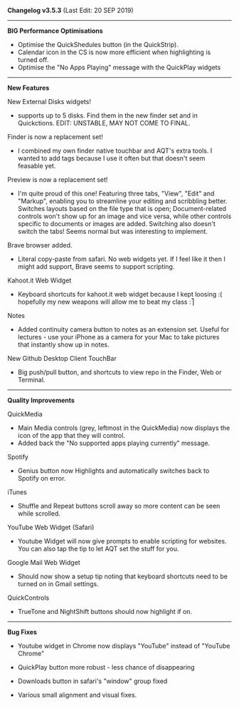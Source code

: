 **Changelog v3.5.3** (Last Edit: 20 SEP 2019)

----
**BIG Performance Optimisations**
- Optimise the QuickShedules button (in the QuickStrip).
- Calendar icon in the CS is now more efficient when highlighting is turned off.
- Optimise the "No Apps Playing" message with the QuickPlay widgets

----
**New Features**

New External Disks widgets!
- supports up to 5 disks. Find them in the new finder set and in Quickctions. EDIT: UNSTABLE, MAY NOT COME TO FINAL.

Finder is now a replacement set!
- I combined my own finder native touchbar and AQT's extra tools. I wanted to add tags because I use it often but that doesn't seem feasable yet.

Preview is now a replacement set!
- I'm quite proud of this one!
Featuring three tabs, "View", "Edit" and "Markup", enabling you to streamline your editing and scribbling better. 
Switches layouts based on the file type that is open; Document-related controls won't show up for an image and vice versa, while other controls specific to documents or images are added. Switching also doesn't switch the tabs! Seems normal but was interesting to implement.

Brave browser added.
- Literal copy-paste from safari. No web widgets yet. If I feel like it then I might add support, Brave seems to support scripting.

Kahoot.it Web Widget
- Keyboard shortcuts for kahoot.it web widget because I kept loosing :( hopefully my new weapons will allow me to beat my class :⎤

Notes
- Added continuity camera button to notes as an extension set. Useful for lectures - use your iPhone as a camera for your Mac to take pictures that instantly show up in notes.

New Github Desktop Client TouchBar
- Big push/pull button, and shortcuts to view repo in the Finder, Web or Terminal.

----
**Quality Improvements**

QuickMedia
- Main Media controls (grey, leftmost in the QuickMedia) now displays the icon of the app that they will control.
- Added back the "No supported apps playing currently" message.

Spotify
- Genius button now Highlights and automatically switches back to Spotify on error.

iTunes
- Shuffle and Repeat buttons scroll away so more content can be seen while scrolled.

YouTube Web Widget (Safari)
- Youtube Widget will now give prompts to enable scripting for websites. You can also tap the tip to let AQT set the stuff for you.

Google Mail Web Widget
- Should now show a setup tip noting that keyboard shortcuts need to be turned on in Gmail settings.

QuickControls
- TrueTone and NightShift buttons should now highlight if on.

----
**Bug Fixes**
- Youtube widget in Chrome now displays "YouTube" instead of "YouTube Chrome"

- QuickPlay button more robust - less chance of disappearing

- Downloads button in safari's "window" group fixed

- Various small alignment and visual fixes.
